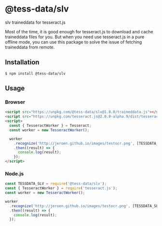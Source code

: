 # @tess-data/slv

slv traineddata for tesseract.js

Most of the time, it is good enough for tesseract.js to download and cache traineddata files for you.
But when you need use tesseract.js in a pure offline mode, you can use this package to solve the issue of fetching traineddata from remote.

## Installation

```
$ npm install @tess-data/slv
```

## Usage

### Browser

```html
<script src="https://unpkg.com/@tess-data/slv@1.0.0/traineddata.js"></script>
<script src="https://unpkg.com/tesseract.js@2.0.0-alpha.9/dist/tesseract.min.js"></script>
<script>
  const { TesseractWorker } = Tesseract;
  const worker = new TesseractWorker();

  worker
    .recognize('http://jeroen.github.io/images/testocr.png', [TESSDATA_SLV])
    .then((result) => {
      console.log(result);
    });
</script>
```

### Node.js

```javascript
const TESSDATA_SLV = require('@tess-data/slv');
const { TesseractWorker } = require('tesseract.js');
const worker = new TesseractWorker();

worker
  .recognize('http://jeroen.github.io/images/testocr.png', [TESSDATA_SLV])
  .then((result) => {
    console.log(result);
  });
```
